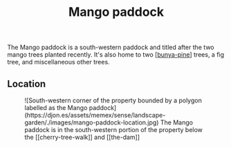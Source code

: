 ﻿---
backlinks:
- title: Wood duck meadows
  url: /memex/sense/landscape-garden/wood-duck-meadows.html
- title: Crassocephalum crepidioides (aka Redflower ragleaf, fireweed)
  url: /memex/sense/landscape-garden/plants/crassocephalum-crepidioides.html
- title: Mango (Nam Doc Mai) - mango paddock
  url: /memex/sense/landscape-garden/individual-plants/mango-nam-doc-mai.html
- title: Individual plants
  url: /memex/sense/landscape-garden/individual-plants/individual-plants.html
- title: Mango (Kensington Pride)
  url: /memex/sense/landscape-garden/individual-plants/mango-kensington-pride.html
- title: Unknown ficus (mango paddock)
  url: /memex/sense/landscape-garden/individual-plants/unknown-ficus-mango-paddock.html
tags: gardens, landscape, wood-duck-meadows
title: Mango paddock
type: zone
---
The Mango paddock is a south-western paddock and titled after the two mango trees planted recently. It's also home to two [[bunya-pine]] trees, a fig tree, and miscellaneous other trees.

## Location

<figure markdown>
![South-western corner of the property bounded by a polygon labelled as the Mango paddock](https://djon.es/assets/memex/sense/landscape-garden/./images/mango-paddock-location.jpg)
<caption>The Mango paddock is in the south-western portion of the property below the [[cherry-tree-walk]] and [[the-dam]] </caption>
</figure>

[//begin]: # "Autogenerated link references for markdown compatibility"
[bunya-pine]: plants/bunya-pine "Bunya Pine"
[//end]: # "Autogenerated link references"